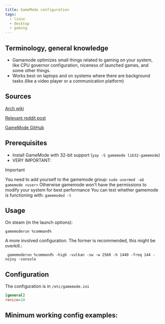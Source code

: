 ```yaml
---
title: GameMode configuration
tags:
  - linux
  - desktop
  - gaming
---
```

Terminology, general knowledge
---
- Gamamode optimizes small things related to gaming on your system, like CPU governor configuration, niceness of launched games, and some other things.
- Works best on laptops and on systems where there are background tasks (like a video player or a communication platform)

Sources
---
[Arch wiki](https://wiki.archlinux.org/title/GameMode)

[Relevant reddit post](https://www.reddit.com/r/linux_gaming/comments/1kjer3k/psa_your_gamemode_might_be_configured_incorrectly/)

[GameMode GitHub](https://github.com/FeralInteractive/gamemode)

Prerequisites
---
- Install GameMode with 32-bit support (`yay -S gamemode lib32-gamemode`)
- VERY IMPORTANT:

> [!IMPORTANT]  
> You need to add yourself to the gamemode group:
> `sudo usermod -aG gamemode <user>`
> Otherwise gamemode won't have the permissions to modify your system for best performance
> You can test whether gamemode is functioning with:
> `gamemoded -t`

Usage
---

On steam (in the launch options):

```steam
gamemoderun %command%
```

A more involved configuration. The former is recommended, this might be overkill.:

```steam
 gamemoderun %command% -high -vulkan -sw -w 2560 -h 1440 -freq 144 -nojoy -console
```


Configuration
---

The configuration is in `/etc/gamemode.ini`

```ini
[general]
renice=10
```



Minimum working config examples:
---